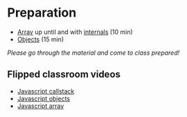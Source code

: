 # Preparation

- [Array](https://javascript.info/array) up until and with [internals](https://javascript.info/array#internals) (10 min)
- [Objects](https://javascript.info/object) (15 min)

_Please go through the material and come to class prepared!_

## Flipped classroom videos

- [Javascript callstack](https://www.loom.com/share/d09d10ea84da45e2bddd9ffa05396ed3)
- [Javascript objects](https://www.loom.com/share/312a9ec3e2ed42beb6017f4a4167bd46)
- [Javascript array](https://www.loom.com/share/06cdd6a4a3834cb696db8dd941ea6550)
